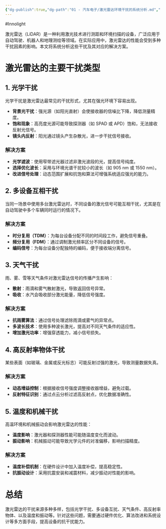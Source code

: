 ```yaml
---
{"dg-publish":true,"dg-path":"01 - 汽车电子/激光雷达环境干扰的系统分析.md","permalink":"/01 - 汽车电子/激光雷达环境干扰的系统分析/","created":"2025-04-17T10:18:09.241+08:00","updated":"2025-04-17T10:23:40.187+08:00"}
---
```


#Innolight

激光雷达（LiDAR）是一种利用激光技术进行测距和环境扫描的设备，广泛应用于自动驾驶、机器人和地理测绘等领域。在实际应用中，激光雷达的性能会受到多种干扰因素的影响。本文将系统分析这些干扰及其对应的解决方案。

# 激光雷达的主要干扰类型

## 1. 光学干扰

光学干扰是激光雷达最常见的干扰形式，尤其在强光环境下容易出现。

- **背景光干扰**：强光源（如阳光直射）会使接收器的信噪比下降，降低测量精度。
- **饱和现象**：高亮度光源可能导致探测器（如 SPAD 或 APD）饱和，无法接收反射光信号。
- **镜头内反射**：阳光通过镜头产生杂散光，进一步干扰信号接收。

### 解决方案

- **光学滤波**：使用窄带滤光器过滤非激光波段的光，提高信号纯度。
- **选择优化波长**：采用与环境光谱干扰较小的波长（如 905 nm 或 1550 nm）。
- **改进信号处理**：动态范围扩展和抗饱和算法可增强系统适应强光的能力。

## 2. 多设备互相干扰

当同一场景中使用多台激光雷达时，不同设备的激光信号可能互相干扰，尤其是在自动驾驶中多个车辆同时运行的情况下。

### 解决方案

- **时分复用（TDM）**：为每台设备分配不同的时间段工作，避免信号重叠。
- **频分复用（FDM）**：通过调制激光频率区分不同设备的信号。
- **编码信号**：为每台设备分配独特的编码，便于接收端分离信号。

## 3. 天气干扰

雨、雾、雪等天气条件对激光雷达信号的传播产生影响：

- **散射**：雨滴和雾气散射激光，导致返回信号异常。
- **吸收**：水汽会吸收部分激光能量，降低信号强度。

### 解决方案

- **抗雨雾算法**：通过信号处理滤除雨滴或雾气的异常点。
- **多波长技术**：使用多种波长激光，提高对不同天气条件的适应性。
- **增加激光功率**：增强穿透能力，减小信号损失。

## 4. 高反射率物体干扰

某些表面（如玻璃、金属或反光标志）可能反射过强的激光，导致测量数据失真。

### 解决方案

- **动态增益控制**：根据接收信号强度调整接收器增益，避免过载。
- **反射特征识别**：通过点云分析过滤高反射点，优化数据准确性。

## 5. 温度和机械干扰

高温环境和机械振动会影响激光雷达的性能：

- **温度影响**：激光器和探测器性能可能随温度变化而波动。
- **振动影响**：机械振动可能导致光学元件的对准偏移，影响扫描精度。

### 解决方案

- **温度补偿机制**：在硬件设计中加入温度补偿，提高稳定性。
- **抗振动设计**：采用抗震安装和减震材料，减少振动对性能的影响。

# 总结

激光雷达的干扰来源多种多样，包括光学干扰、多设备互扰、天气条件、高反射率物体、以及温度和振动等。针对这些问题，需要通过硬件优化、算法改进和系统设计等多方面手段，提高设备的抗干扰能力。